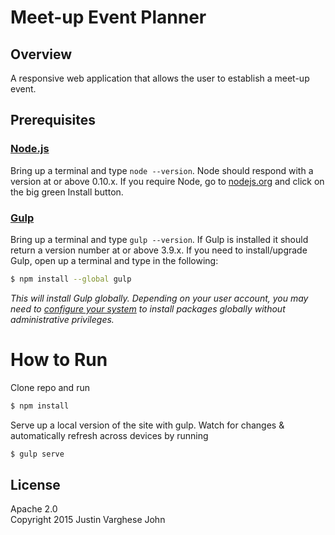 # Meet-up Event Planner

## Overview

A responsive web application that allows the user to establish a meet-up event. 

## Prerequisites

### [Node.js](https://nodejs.org)

Bring up a terminal and type `node --version`.
Node should respond with a version at or above 0.10.x.
If you require Node, go to [nodejs.org](https://nodejs.org) and click on the big green Install button.

### [Gulp](http://gulpjs.com)

Bring up a terminal and type `gulp --version`.
If Gulp is installed it should return a version number at or above 3.9.x.
If you need to install/upgrade Gulp, open up a terminal and type in the following:

```sh
$ npm install --global gulp
```

*This will install Gulp globally. Depending on your user account, you may need to [configure your system](https://github.com/sindresorhus/guides/blob/master/npm-global-without-sudo.md) to install packages globally without administrative privileges.*


# How to Run

Clone repo and run

```sh
$ npm install
```

Serve up a local version of the site with gulp.  Watch for changes & automatically refresh across devices by running

```sh
$ gulp serve
```


## License

Apache 2.0  
Copyright 2015 Justin Varghese John
